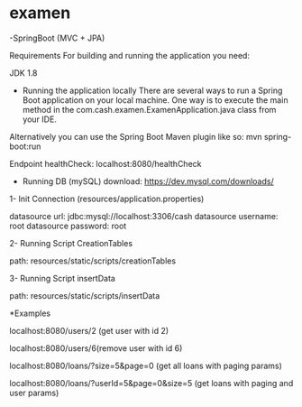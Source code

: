 # examen
-SpringBoot (MVC + JPA)

Requirements
For building and running the application you need:

JDK 1.8

* Running the application locally
There are several ways to run a Spring Boot application on your local machine. One way is to execute the main method in the 
com.cash.examen.ExamenApplication.java class from your IDE.

Alternatively you can use the Spring Boot Maven plugin like so: mvn spring-boot:run


Endpoint healthCheck: localhost:8080/healthCheck

* Running DB (mySQL)
 download: https://dev.mysql.com/downloads/

1- Init Connection (resources/application.properties)

  datasource url: jdbc:mysql://localhost:3306/cash
  datasource username: root
  datasource password: root

2- Running Script CreationTables
  
  path: resources/static/scripts/creationTables

3- Running Script insertData
  
  path: resources/static/scripts/insertData



*Examples

localhost:8080/users/2 (get user with id 2)

localhost:8080/users/6(remove user with id 6)

localhost:8080/loans/?size=5&page=0 (get all loans with paging params)

localhost:8080/loans/?userId=5&page=0&size=5 (get loans with paging and user params)




